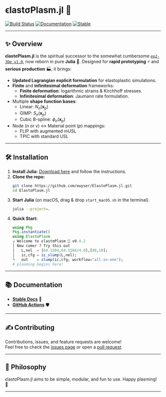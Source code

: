 # ϵlastσPlasm.jl 👻

[![Build Status](https://github.com/ewyser/ElastoPlasm.jl/workflows/CI/badge.svg)](https://github.com/ewyser/ElastoPlasm.jl/actions)
[![Documentation](https://github.com/ewyser/ElastoPlasm.jl/actions/workflows/docs.yaml/badge.svg)](https://github.com/ewyser/ElastoPlasm.jl/actions/workflows/docs.yaml)
[![Stable](https://img.shields.io/badge/docs-stable-blue.svg)](https://ewyser.github.io/ElastoPlasm.jl/stable)

<!--
[![](https://img.shields.io/badge/NVIDIA-CUDA-green.svg?logo=nvidia)](https://developer.nvidia.com/cuda-toolkit)
[![](https://img.shields.io/badge/AMD-ROCm-red.svg?logo=amd)](https://www.amd.com/en/products/software/rocm.html)
[![Stable](https://img.shields.io/badge/docs-stable-blue.svg)](https://juliaci.github.io/PkgTemplates.jl/stable)
[![](https://img.shields.io/badge/docs-stable-blue.svg?logo=quicklook)](https://github.com/LandslideSIM/MaterialPointSolver.jl/wiki)
[![](https://img.shields.io/badge/version-v0.3.0-926116)]()

[![](https://img.shields.io/badge/Intel-oneAPI-blue.svg?logo=intel)](https://www.intel.com/content/www/us/en/developer/tools/oneapi/overview.html)
[![](https://img.shields.io/badge/Apple-Metal-purple.svg?logo=apple)](https://developer.apple.com/metal/)
--->

---

## ✨ Overview

**ϵlastσPlasm.jl** is the spiritual successor to the somewhat cumbersome [`ep2-3De v1.0`](https://github.com/ewyser/ep2-3De), now reborn in pure **Julia** 🦀. Designed for **rapid prototyping** ⚡ and **serious production** 🏭, it brings:

- **Updated Lagrangian explicit formulation** for elastoplastic simulations.
- **Finite** and **infinitesimal deformation** frameworks:
  - **Finite deformation**: logarithmic strains & Kirchhoff stresses.
  - **Infinitesimal deformation**: Jaumann rate formulation.
- Multiple **shape function bases**:
    - Linear: $N_n(\boldsymbol{x}_p)$
    - GIMP: $S_n(\boldsymbol{x}_p)$
    - Cubic B-spline: $\phi_n(\boldsymbol{x}_p)$
- Node ($n$ or $v$) ↔ Material point ($p$) mappings:
    - FLIP with augmented mUSL
    - TPIC with standard USL

---

## 🛠️ Installation

1. **Install Julia:** [Download here](https://julialang.org/downloads/) and follow the instructions.
2. **Clone the repo:**
   ```sh
   git clone https://github.com/ewyser/ElastoPlasm.jl.git
   cd ElastoPlasm.jl
   ```
3. **Start Julia** (on macOS, drag & drop `start_macOS.sh` in the terminal).
   ```sh
   julia --project=. 
   ```
4. **Quick Start:**
    ```julia
    using Pkg
    Pkg.instantiate()
    using ElastoPlasm
    ┌ Welcome to ϵlastσPlasm 👻 v0.4.2
    │ New comer ? Try this out
    │   L,nel  = [64.1584,64.1584/4.0],[40,10];
    │   ic,cfg = ic_slump(L,nel);
    └   out    = slump(ic,cfg; workflow="all-in-one");
    # plasming begins here!
    ```

---

## 📚 Documentation

- [**Stable Docs**](https://ewyser.github.io/ElastoPlasm.jl/stable) 📖
- [**GitHub Actions**](https://github.com/ewyser/ElastoPlasm.jl/actions) 🛡️

---

## ✍️ Contributing

Contributions, issues, and feature requests are welcome!  
Feel free to check the [issues page](https://github.com/ewyser/ElastoPlasm.jl/issues) or open a [pull request](https://github.com/ewyser/ElastoPlasm.jl/pulls).

---

## 🧠 Philosophy

ϵlastσPlasm.jl aims to be simple, modular, and fun to use. Happy plasming! 🎉

---

